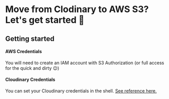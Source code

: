 # Move from Clodinary to AWS S3? Let's get started 🚀

## Getting started
#### AWS Credentials
You will need to create an IAM account with S3 Authorization (or full access for the quick and dirty 😉)

#### Cloudinary Credentials
You can set your Cloudinary credentials in the shell. [See reference here.](https://cloudinary.com/documentation/node_quickstart#set_your_api_environment_variable)

